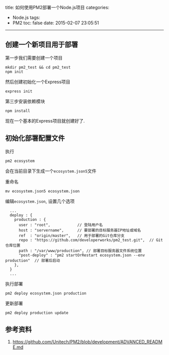 title: 如何使用PM2部署一个Node.js项目
categories:
  - Node.js
tags:
  - PM2
toc: false
date: 2015-02-07 23:05:51
---


## 创建一个新项目用于部署


第一步我们需要创建一个项目

```
mkdir pm2_test && cd pm2_test
npm init
```

然后创建初始化一个Express项目

```
express init
```

第三步安装依赖模块

```
npm install
```

现在一个基本的Express项目就创建好了.


## 初始化部署配置文件

执行

```
pm2 ecosystem
```

会在当前目录下生成一个`ecosystem.json5`文件

重命名

```
mv ecosystem.json5 ecosystem.json
```

编辑`ecosystem.json`, 设置几个选项


```
  ...
  deploy : {
    production : {
      user : "root",            // 登陆用户名
      host : "servername",      // 要部署的目标服务器IP地址或域名
      ref  : "origin/master",   // 用于部署的Git仓库分支
      repo : "https://github.com/developerworks/pm2_test.git",  // Git仓库位置
      path : "/var/www/production", // 部署目标服务器文件系统位置
      "post-deploy" : "pm2 startOrRestart ecosystem.json --env production"  // 部署后启动
    },
  }
  ...
```

执行部署

```
pm2 deploy ecosystem.json production
```

更新部署

```
pm2 deploy production update
```


## 参考资料

1. https://github.com/Unitech/PM2/blob/development/ADVANCED_README.md

